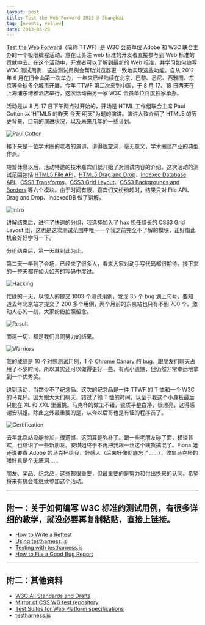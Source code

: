 ```yaml
---
layout: post
title: Test the Web Forward 2013 @ Shanghai
tag: [events, yellow]
date: 2013-08-28
---
```


[Test the Web Forward](http://testthewebforward.org/)（简称 TTWF）是 W3C 会员单位 Adobe 和 W3C 联合主办的一个极限编程活动，意在让关注 web 标准的开发者直接参与到 Web 标准的贡献中去。在这个活动中，开发者可以了解到最新的 Web 标准，并学习如何编写 W3C 测试用例，这些测试用例会帮助浏览器更一致地实现这些功能。自从 2012 年 6 月在旧金山第一次举办，一年来已经陆续在北京、巴黎、悉尼、西雅图、东京等全球多个城市开展。今年 TTWF 第二次来到中国，于 8 月 17、18 日两天在上海浦东博雅酒店举行，这次活动由另一家 W3C 会员单位百度独家承办。

活动是从 8 月 17 日下午两点过开始的，开场是 HTML 工作组联合主席 Paul Cotton 以“HTML5 的昨天 今天 明天”为题的演讲。演讲大致介绍了 HTML5 的历史背景，目前的演进状况，以及未来几年的一些计划。

![Paul Cotton](images/paul-cotton.jpg)

接下来是一位学术圈的老者的演讲，讲得很空洞，毫无意义，学术圈谈产业的典型作派。

短暂休息以后，活动特邀的技术嘉宾们就开始了对测试内容的介绍。这次活动的测试范围包括 [HTML5 File API](https://www.w3.org/TR/FileAPI/)、[HTML5 Drag and Drop](https://www.w3.org/TR/html5/editing.html#dnd)、[Indexed Database API](https://www.w3.org/TR/IndexedDB/)、[CSS3 Transforms](https://www.w3.org/TR/css3-transforms/)、[CSS3 Grid Layout](https://www.w3.org/TR/css3-grid-layout/)、[CSS3 Backgrounds and Borders](https://dev.w3.org/csswg/css3-background/) 等六个模块。由于时间有限，嘉宾们又纷纷超时，结果只对 File API、Drag and Drop、IndexedDB 做了讲解。

![Intro](images/intro.jpg)

讲解结束后，进行了快速的分组，我选择加入了 hax 担任组长的 CSS3 Grid Layout 组，这也是这次测试范围中唯一一个我之前完全不了解的模块，正好借此机会好好学习一下。

分组结束后，第一天就到此为止。

第二天一早到了会场，已经来了很多人，看来大家对动手写代码都很期待。接下来的一整天都在如火如荼的写码中度过。

![Hacking](images/hacking.jpg)

忙碌的一天，以惊人的提交 1003 个测试用例，发现 35 个 bug 划上句号，要知道去年北京站才提交了 200 多个用例，两个月前的东京站也只有不到 700 个。激动人心的一刻，大家纷纷拍照留念。

![Result](images/result.jpg)

而这一切，都是我们共同努力的结果。

![Warriors](images/warriors.jpg)

我的成绩是 10 个对照测试用例，1 个 [Chrome Canary 的 bug](https://code.google.com/p/chromium/issues/detail?id=275111)。跟朋友们聊天占用了不少时间，所以其实还可以做得更好一些，有点小遗憾，但仍然非常幸运地拿到一个优秀奖。

说到活动，当然少不了纪念品。这次的纪念品是一件 TTWF 的 T 恤和一个 W3C 的马克杯。因为跟大大们聊天，错过了领 T 恤的时间，以至于我这个小身板最后只能在 XL 和 XXL 里面挑。马克杯的做工不错，瓷质平整白净，很漂亮，这得感谢安琪姐。除此之外最重要的是，从今以后哥也是有证的程序员了。

![Certification](images/certification.jpg)

去年北京站没能参加，很遗憾，这回算是弥补了。跟一些老朋友碰了面，相谈甚欢，也结识了一些新朋友。安琪姐终于不再把我跟一丝这个贱货搞混了。Fiona 姐还说要寄 Adobe 的马克杯给我，好感人（后来好像彻底忘了……），收集马克杯的嗜好真是个无底洞……

朋友、奖品、纪念品，这些都很重要，但最重要的是努力和付出换来的认同。希望将来有机会能继续参加这个活动。

---

## 附一：关于如何编写 W3C 标准的测试用例，有很多详细的教学，就没必要再复制粘贴，直接上链接。

- [How to Write a Reftest](http://opensource.adobe.com/web-platform/presentations/testtwf-how-to-write-a-reftest/)
- [Using testharness.js](https://darobin.github.io/test-harness-tutorial/docs/using-testharness.html)
- [Testing with testharness.js](http://hoppipolla.co.uk/talks/ttwf/testharness.html)
- [How to File a Good Bug Report](http://fantasai.inkedblade.net/style/talks/filing-good-bugs/)

---

## 附二：其他资料

- [W3C All Standards and Drafts](https://www.w3.org/TR/)
- [Mirror of CSS WG test repository](https://github.com/w3c/csswg-test)
- [Test Suites for Web Platform specifications](https://github.com/w3c/web-platform-tests)
- [testharness.js](https://github.com/w3c/testharness.js)
